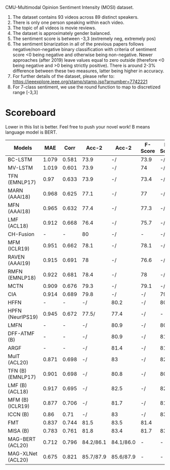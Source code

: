 CMU-Multimodal Opinion Sentiment Intensity (MOSI) dataset. 

1. The dataset contains 93 videos across 89 distinct speakers. 
2. There is only one person speaking within each video. 
3. The topic of all videos is movie reviews. 
4. The dataset is approximately gender balanced.
5. The sentiment score is between -3,3 (extremely neg, extremely pos)
6. The sentiment binarization in all of the previous papers follows negative/non-negative binary classification with criteria of sentiment score <0 being negative and otherwise being non-negative. Newer approaches (after 2019) leave values equal to zero outside (therefore <0 being negative and >0 being strictly positive). There is around 2-3% difference between these two measures, latter being higher in accuracy.
7. For further details of the dataset, please refer to: https://ieeexplore.ieee.org/stamp/stamp.jsp?arnumber=7742221
8. For 7-class sentiment, we use the round function to map to discretized range [-3,3]

# Scoreboard
Lower in this list is better. Feel free to push your novel work! B means language model is BERT. 

| Models       | MAE   | Corr  | Acc-2 | Acc-2 | F-Score | F-Score | Acc-7 |
|--------------|-------|-------|-------|-------|---------|---------|-------|
| BC-LSTM      | 1.079 | 0.581 | 73.9  | -/    | 73.9    | -/      | 28.7  |
| MV-LSTM      | 1.019 | 0.601 | 73.9  | -/    | 74      | -/      | 33.2  |
| TFN (EMNLP17)    | 0.97  | 0.633 | 73.9  | -/    | 73.4    | -/      | 32.1  |
| MARN (AAAI18)        | 0.968 | 0.625 | 77.1  | -/    | 77      | -/      | 34.7  |
| MFN (AAAI18)         | 0.965 | 0.632 | 77.4  | -/    | 77.3    | -/      | 34.1  |
| LMF (ACL18)         | 0.912 | 0.668 | 76.4  | -/    | 75.7    | -/      | 32.8  |
| CH-Fusion    | -     | -     | 80    | -/    | -       | -/      | -     |
| MFM (ICLR19)         | 0.951 | 0.662 | 78.1  | -/    | 78.1    | -/      | 36.2  |
| RAVEN (AAAI19)       | 0.915 | 0.691 | 78    | -/    | 76.6    | -/      | 33.2  |
| RMFN (EMNLP18)        | 0.922 | 0.681 | 78.4  | -/    | 78      | -/      | 38.3  |
| MCTN         | 0.909 | 0.676 | 79.3  | -/    | 79.1    | -/      | 35.6  |
| CIA          | 0.914 | 0.689 | 79.8  | -/    | -/      | 79.5    | 38.9  |
| HFFN         | -     | -     | -/    | 80.2  | -/      | 80.3    | -     |
| HPFN (NeurIPS19)        | 0.945     | 0.672    | 77.5/    | 77.4  | -/      | -    | 36.9     |
| LMFN         | -     | -     | -/    | 80.9  | -/      | 80.9    | -     |
| DFF-ATMF (B) | -     | -     | -/    | 80.9  | -/      | 81.2    | -     |
| ARGF         | -     | -     | -/    | 81.4  | -/      | 81.5    | -     |
| MulT (ACL20)        | 0.871 | 0.698 | -/    | 83    | -/      | 82.8    | 40    |
| TFN (B)  (EMNLP17)    | 0.901 | 0.698 | -/    | 80.8  | -/      | 80.7    | 34.9  |
| LMF (B)  (ACL18)    | 0.917 | 0.695 | -/    | 82.5  | -/      | 82.4    | 33.2  |
| MFM (B)  (ICLR19)    | 0.877 | 0.706 | -/    | 81.7  | -/      | 81.6    | 35.4  |
| ICCN (B)     | 0.86  | 0.71  | -/    | 83    | -/      | 83      | 39    |
| FMT          | 0.837 | 0.744 | 81.5  | 83.5  | 81.4    |         |       |
| MISA (B)     | 0.783 | 0.761 | 81.8  | 83.4  | 81.7    | 83.6    | 42.3  |
| MAG-BERT (ACL20)   |0.712 | 0.796 | 84.2/86.1  | 84.1/86.0  | -   | -    | 42.3  |
| MAG-XLNet (ACL20)   |0.675 | 0.821 | 85.7/87.9  | 85.6/87.9  | -   | -    | 42.3  |
